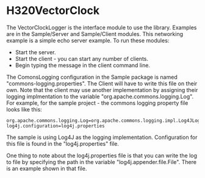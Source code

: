 # H320VectorClock

The VectorClockLogger is the interface module to use the library. Examples are in the Sample/Server and Sample/Client
modules. This networking example is a simple echo server example. To run these modules:
- Start the server.
- Start the client - you can start any number of clients.
- Begin typing the message in the client command line. 

The ComonsLogging configuration in the Sample package is named "commons-logging.properties". The Client will have to write this file on their own. Note that the client may use another implementation by assigning their logging implmentation to the variable "org.apache.commons.logging.Log". For example, for the sample project - the commons logging property file looks like this:

```
org.apache.commons.logging.Log=org.apache.commons.logging.impl.Log4JLogger
log4j.configuration=log4j.properties
```

The sample is using Log4J as the logging implementation. Configuration for this file is found in the "log4j.properties" file. 

One thing to note about the log4j.properties file is that you can write the log to file by specifying the path in the variable "log4j.appender.file.File". There is an example shown in that file. 
